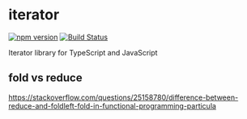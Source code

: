 # iterator

[![npm version](https://badge.fury.io/js/%40ts-common%2Fiterator.svg)](https://badge.fury.io/js/%40ts-common%2Fiterator) [![Build Status](https://travis-ci.org/ts-common/iterator.svg?branch=master)](https://travis-ci.org/ts-common/iterator)

Iterator library for TypeScript and JavaScript

## fold vs reduce

https://stackoverflow.com/questions/25158780/difference-between-reduce-and-foldleft-fold-in-functional-programming-particula
